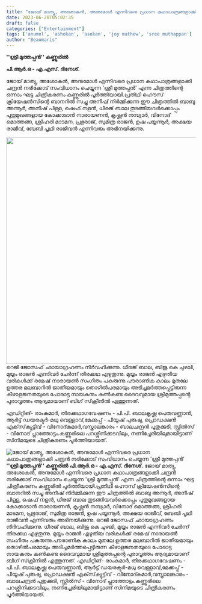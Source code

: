 ```yaml
---
title: "ജോയ് മാത്യു, അശോകൻ, അനുമോൾ എന്നിവരെ പ്രധാന കഥാപാത്രങ്ങളാക്കി ചന്ദ്രൻ നരിക്കോട് സംവിധാനം ചെയ്യുന്ന 'ശ്രീ മുത്തപ്പൻ'"
date: 2023-06-28T05:02:35
draft: false
categories: ["Entertainment"]
tags: ['anumol', 'ashokan', 'asokan', 'joy mathew', 'sree muthappan']
author: "Beaumaris"
---
```


<strong>''ശ്രീ മുത്തപ്പന്‍'' കണ്ണൂരിൽ</strong>

<strong>പി.ആര്‍.ഒ - എ.എസ്. ദിനേശ്.</strong>

ജോയ് മാത്യു, അശോകൻ, അനുമോൾ എന്നിവരെ പ്രധാന കഥാപാത്രങ്ങളാക്കി ചന്ദ്രൻ നരിക്കോട് സംവിധാനം ചെയ്യുന്ന 'ശ്രീ മുത്തപ്പൻ' എന്ന ചിത്രത്തിന്റെ ഒന്നാം ഘട്ട ചിത്രീകരണം കണ്ണൂരിൽ പൂർത്തിയായി.പ്രതിഥി ഹൌസ് ക്രിയേഷൻസിന്റെ ബാനറിൽ സച്ചു അനീഷ് നിർമ്മിക്കുന്ന ഈ ചിത്രത്തിൽ ബാബു അന്നൂർ, അനീഷ് പിള്ള, ഷെഫ് നളൻ, ധീരജ് ബാല തുടങ്ങിയവർക്കൊപ്പം പുതുമുഖങ്ങളായ കോക്കാടാൻ നാരായണൻ, കൃഷ്ണൻ നമ്പ്യാർ, വിനോദ് മൊത്തങ്ങ, ശ്രീഹരി മാടമന, പ്രഭുരാജ്, സുമിത്ര രാജൻ, ഉഷ പയ്യന്നൂർ, അക്ഷയ രാജീവ്, ബേബി പൃഥി രാജീവൻ എന്നിവരും അഭിനയിക്കുന്നു.

<a href="https://cdn.boolokam.com/articles/2023/06/ffqffff-2.jpg"><img class="size-large wp-image-401309 aligncenter" src="https://cdn.boolokam.com/articles/2023/06/ffqffff-2-1024x771.jpg" alt="" width="800" height="602" /></a>റെജി ജോസഫ് ഛായാഗ്രഹണം നിർവഹിക്കുന്നു. ധീരജ് ബാല, ബിജു കെ ചുഴലി, മുയ്യം രാജൻ എന്നിവർ ചേർന്ന് തിരക്കഥ എഴുതുന്നു. മുയ്യം രാജൻ എഴുതിയ വരികൾക്ക് രമേഷ് നാരായൺ സംഗീതം പകരുന്നു.പൗരാണിക കാലം മുതലേ ഉത്തര മലബാറില്‍ ജാതീയമായും തൊഴില്‍പരമായും അടിച്ചമര്‍ത്തപ്പെട്ടിരുന്ന കീഴാളജനതയുടെ പോരാട്ട നായകനും കണ്‍കണ്ട ദൈവവുമായ ശ്രീമുത്തപ്പന്റെ പുരാവൃത്തം ആദ്യമായാണ് ബിഗ് സ്‌ക്രീനിൽ എത്തുന്നത്.

എഡിറ്റിങ്- രാംകുമാര്‍, തിരക്കഥാഗവേഷണം - പി.പി. ബാലകൃഷ്ണ പെരുവണ്ണാന്‍, ആർട്ട് ഡയരക്ടർ-മധു വെള്ളാവ്,മേക്കപ്പ് - പീയൂഷ് പുരുഷു, പ്രൊഡക്ഷന്‍ എക്‌സ്‌ക്യുട്ടിവ് - വിനോദ്കുമാര്‍,വസ്ത്രാലങ്കാരം - ബാലചന്ദ്രൻ പുതുക്കുടി, സ്റ്റില്‍സ് - വിനോദ് പ്ലാത്തോട്ടം.കണ്ണൂരിലെ പറശ്ശിനിക്കടവിലും, നണിച്ചേരിയിലുമായിട്ടാണ് സിനിമയുടെ ചിത്രീകരണം പൂർത്തിയായത്.


![ജോയ് മാത്യു, അശോകൻ, അനുമോൾ എന്നിവരെ പ്രധാന കഥാപാത്രങ്ങളാക്കി ചന്ദ്രൻ നരിക്കോട് സംവിധാനം ചെയ്യുന്ന 'ശ്രീ മുത്തപ്പൻ'](https://cdn.boolokam.com/articles/2023/06/ffqffff-2-1024x771.jpg)**''ശ്രീ മുത്തപ്പന്‍'' കണ്ണൂരിൽ** **പി.ആര്‍.ഒ - എ.എസ്. ദിനേശ്.** ജോയ് മാത്യു, അശോകൻ, അനുമോൾ എന്നിവരെ പ്രധാന കഥാപാത്രങ്ങളാക്കി ചന്ദ്രൻ നരിക്കോട് സംവിധാനം ചെയ്യുന്ന 'ശ്രീ മുത്തപ്പൻ' എന്ന ചിത്രത്തിന്റെ ഒന്നാം ഘട്ട ചിത്രീകരണം കണ്ണൂരിൽ പൂർത്തിയായി.പ്രതിഥി ഹൌസ് ക്രിയേഷൻസിന്റെ ബാനറിൽ സച്ചു അനീഷ് നിർമ്മിക്കുന്ന ഈ ചിത്രത്തിൽ ബാബു അന്നൂർ, അനീഷ് പിള്ള, ഷെഫ് നളൻ, ധീരജ് ബാല തുടങ്ങിയവർക്കൊപ്പം പുതുമുഖങ്ങളായ കോക്കാടാൻ നാരായണൻ, കൃഷ്ണൻ നമ്പ്യാർ, വിനോദ് മൊത്തങ്ങ, ശ്രീഹരി മാടമന, പ്രഭുരാജ്, സുമിത്ര രാജൻ, ഉഷ പയ്യന്നൂർ, അക്ഷയ രാജീവ്, ബേബി പൃഥി രാജീവൻ എന്നിവരും അഭിനയിക്കുന്നു. [](https://cdn.boolokam.com/articles/2023/06/ffqffff-2.jpg)റെജി ജോസഫ് ഛായാഗ്രഹണം നിർവഹിക്കുന്നു. ധീരജ് ബാല, ബിജു കെ ചുഴലി, മുയ്യം രാജൻ എന്നിവർ ചേർന്ന് തിരക്കഥ എഴുതുന്നു. മുയ്യം രാജൻ എഴുതിയ വരികൾക്ക് രമേഷ് നാരായൺ സംഗീതം പകരുന്നു.പൗരാണിക കാലം മുതലേ ഉത്തര മലബാറില്‍ ജാതീയമായും തൊഴില്‍പരമായും അടിച്ചമര്‍ത്തപ്പെട്ടിരുന്ന കീഴാളജനതയുടെ പോരാട്ട നായകനും കണ്‍കണ്ട ദൈവവുമായ ശ്രീമുത്തപ്പന്റെ പുരാവൃത്തം ആദ്യമായാണ് ബിഗ് സ്‌ക്രീനിൽ എത്തുന്നത്. എഡിറ്റിങ്- രാംകുമാര്‍, തിരക്കഥാഗവേഷണം - പി.പി. ബാലകൃഷ്ണ പെരുവണ്ണാന്‍, ആർട്ട് ഡയരക്ടർ-മധു വെള്ളാവ്,മേക്കപ്പ് - പീയൂഷ് പുരുഷു, പ്രൊഡക്ഷന്‍ എക്‌സ്‌ക്യുട്ടിവ് - വിനോദ്കുമാര്‍,വസ്ത്രാലങ്കാരം - ബാലചന്ദ്രൻ പുതുക്കുടി, സ്റ്റില്‍സ് - വിനോദ് പ്ലാത്തോട്ടം.കണ്ണൂരിലെ പറശ്ശിനിക്കടവിലും, നണിച്ചേരിയിലുമായിട്ടാണ് സിനിമയുടെ ചിത്രീകരണം പൂർത്തിയായത്.
